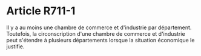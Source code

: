 # Article R711-1

Il y a au moins une chambre de commerce et d'industrie par département. Toutefois, la circonscription d'une chambre de commerce et d'industrie peut s'étendre à plusieurs départements lorsque la situation économique le justifie.